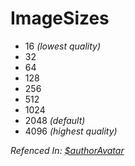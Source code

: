 # ImageSizes
- 16 *(lowest quality)*
- 32
- 64
- 128
- 256
- 512
- 1024
- 2048 *(default)*
- 4096 *(highest quality)*

*Refenced In: [$authorAvatar](/functions/authoravatar.md)*